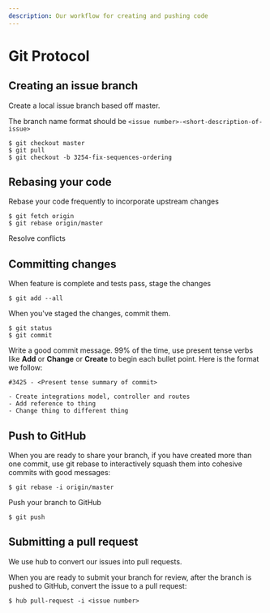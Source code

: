 ```yaml
---
description: Our workflow for creating and pushing code
---
```


# Git Protocol

## Creating an issue branch

Create a local issue branch based off master.

The branch name format should be `<issue number>-<short-description-of-issue>`

```text
$ git checkout master
$ git pull
$ git checkout -b 3254-fix-sequences-ordering
```

## Rebasing your code

Rebase your code frequently to incorporate upstream changes

```text
$ git fetch origin
$ git rebase origin/master
```

Resolve conflicts

## Committing changes

When feature is complete and tests pass, stage the changes

```text
$ git add --all
```

When you've staged the changes, commit them.

```text
$ git status
$ git commit
```

Write a good commit message. 99% of the time, use present tense verbs like **Add** or **Change** or **Create** to begin each bullet point. Here is the format we follow:

```text
#3425 - <Present tense summary of commit>

- Create integrations model, controller and routes
- Add reference to thing
- Change thing to different thing
```

## Push to GitHub

When you are ready to share your branch, if you have created more than one commit, use git rebase to interactively squash them into cohesive commits with good messages:

```text
$ git rebase -i origin/master
```

Push your branch to GitHub

```text
$ git push
```

## Submitting a pull request

We use hub to convert our issues into pull requests.

When you are ready to submit your branch for review, after the branch is pushed to GitHub, convert the issue to a pull request:

```text
$ hub pull-request -i <issue number>
```



